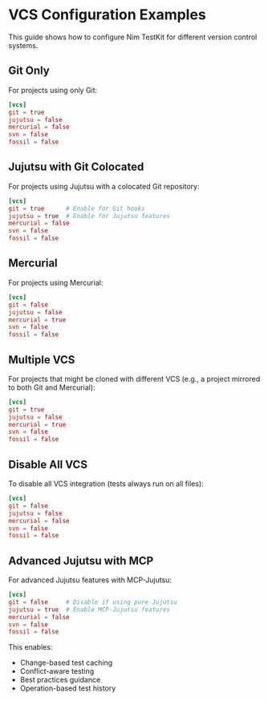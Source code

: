 # VCS Configuration Examples

This guide shows how to configure Nim TestKit for different version control systems.

## Git Only

For projects using only Git:

```toml
[vcs]
git = true
jujutsu = false
mercurial = false
svn = false
fossil = false
```

## Jujutsu with Git Colocated

For projects using Jujutsu with a colocated Git repository:

```toml
[vcs]
git = true      # Enable for Git hooks
jujutsu = true  # Enable for Jujutsu features
mercurial = false
svn = false
fossil = false
```

## Mercurial

For projects using Mercurial:

```toml
[vcs]
git = false
jujutsu = false
mercurial = true
svn = false
fossil = false
```

## Multiple VCS

For projects that might be cloned with different VCS (e.g., a project mirrored to both Git and Mercurial):

```toml
[vcs]
git = true
jujutsu = false
mercurial = true
svn = false
fossil = false
```

## Disable All VCS

To disable all VCS integration (tests always run on all files):

```toml
[vcs]
git = false
jujutsu = false
mercurial = false
svn = false
fossil = false
```

## Advanced Jujutsu with MCP

For advanced Jujutsu features with MCP-Jujutsu:

```toml
[vcs]
git = false     # Disable if using pure Jujutsu
jujutsu = true  # Enable MCP-Jujutsu features
mercurial = false
svn = false
fossil = false
```

This enables:
- Change-based test caching
- Conflict-aware testing
- Best practices guidance
- Operation-based test history